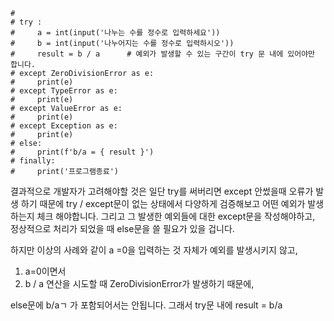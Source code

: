 ```
#
# try :
#     a = int(input('나누는 수를 정수로 입력하세요'))
#     b = int(input('나누어지는 수를 정수로 입력하시오'))
#     result = b / a      # 예외가 발생할 수 있는 구간이 try 문 내에 있어야만 합니다.
# except ZeroDivisionError as e:
#     print(e)
# except TypeError as e:
#     print(e)
# except ValueError as e:
#     print(e)
# except Exception as e:
#     print(e)
# else:
#     print(f'b/a = { result }')
# finally:
#     print('프로그램종료')

```

결과적으로 개발자가 고려해야할 것은 일단 try를 써버리면 except 안썼을때 오류가 발생
하기 때문에 try / except문이 없는 상태에서 다양하게 검증해보고 어떤 예외가 발생하는지 체크 해야합니다.
그리고 그 발생한 예외들에 대한 except문을 작성해야하고, 정상적으로 처리가 되었을 때 else문을 쓸 
필요가 있을 겁니다.

하지만 이상의 사례와 같이 a =0을 입력하는 것 자체가 예외를 발생시키지 않고,
1. a=0이면서
2. b / a 연산을 시도할 때 ZeroDivisionError가 발생하기 때문에,

else문에 b/aㄱ 가 포함되어서는 안됩니다.
그래서 try문 내에 result = b/a